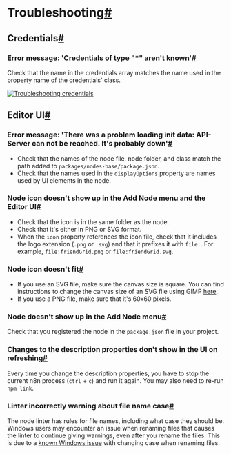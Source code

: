 [](https://github.com/n8n-io/n8n-docs/edit/main/docs/integrations/creating-nodes/test/troubleshooting-node-development.md "Edit this page")

# Troubleshooting[#](#troubleshooting "Permanent link")

## Credentials[#](#credentials "Permanent link")

### Error message: 'Credentials of type "\*" aren't known'[#](#error-message-credentials-of-type-arent-known "Permanent link")

Check that the name in the credentials array matches the name used in the property name of the credentials' class.

[![Troubleshooting credentials](../../../../_images/integrations/creating-nodes/troubleshooting-credentials-1.png)](https://docs.n8n.io/_images/integrations/creating-nodes/troubleshooting-credentials-1.png)

## Editor UI[#](#editor-ui "Permanent link")

### Error message: 'There was a problem loading init data: API-Server can not be reached. It's probably down'[#](#error-message-there-was-a-problem-loading-init-data-api-server-can-not-be-reached-its-probably-down "Permanent link")

*   Check that the names of the node file, node folder, and class match the path added to `packages/nodes-base/package.json`.
*   Check that the names used in the `displayOptions` property are names used by UI elements in the node.

### Node icon doesn't show up in the Add Node menu and the Editor UI[#](#node-icon-doesnt-show-up-in-the-add-node-menu-and-the-editor-ui "Permanent link")

*   Check that the icon is in the same folder as the node.
*   Check that it's either in PNG or SVG format.
*   When the `icon` property references the icon file, check that it includes the logo extension (`.png` or `.svg`) and that it prefixes it with `file:`. For example, `file:friendGrid.png` or `file:friendGrid.svg`.

### Node icon doesn't fit[#](#node-icon-doesnt-fit "Permanent link")

*   If you use an SVG file, make sure the canvas size is square. You can find instructions to change the canvas size of an SVG file using GIMP [here](https://docs.gimp.org/2.10/en/gimp-image-resize.html).
*   If you use a PNG file, make sure that it's 60x60 pixels.

### Node doesn't show up in the Add Node menu[#](#node-doesnt-show-up-in-the-add-node-menu "Permanent link")

Check that you registered the node in the `package.json` file in your project.

### Changes to the description properties don't show in the UI on refreshing[#](#changes-to-the-description-properties-dont-show-in-the-ui-on-refreshing "Permanent link")

Every time you change the description properties, you have to stop the current n8n process (`ctrl` + `c`) and run it again. You may also need to re-run `npm link`.

### Linter incorrectly warning about file name case[#](#linter-incorrectly-warning-about-file-name-case "Permanent link")

The node linter has rules for file names, including what case they should be. Windows users may encounter an issue when renaming files that causes the linter to continue giving warnings, even after you rename the files. This is due to a [known Windows issue](https://answers.microsoft.com/en-us/windows/forum/all/file-renaming-when-changing-case-doesnt-work/aa15ff7c-dd2d-4ed3-bcce-799ca90d4e58) with changing case when renaming files.